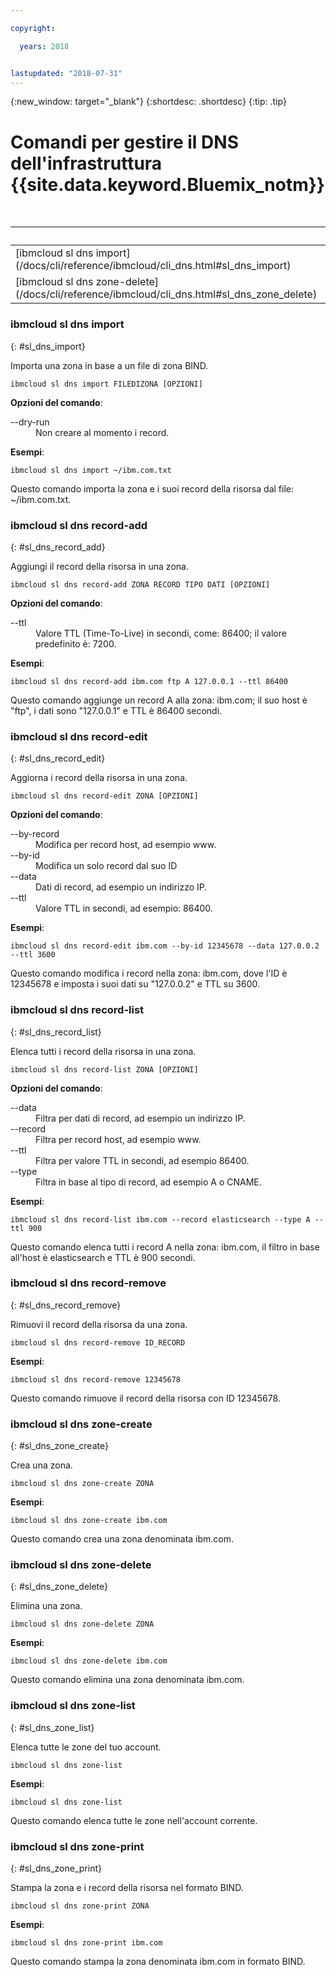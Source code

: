 ```yaml
---

copyright:

  years: 2018


lastupdated: "2018-07-31"
---
```


{:new_window: target="_blank"}
{:shortdesc: .shortdesc}
{:tip: .tip}

# Comandi per gestire il DNS dell'infrastruttura {{site.data.keyword.Bluemix_notm}} 

<table summary="Comandi generali dell'infrastruttura {{site.data.keyword.Bluemix_notm}} riportati in ordine alfabetico  con dei link a ulteriori informazioni sul comando">
<caption>Tabella 1. Comandi DNS dell'infrastruttura {{site.data.keyword.Bluemix_notm}}</caption>
 <thead>
 <th colspan="6">Comandi DNS dell'infrastruttura {{site.data.keyword.Bluemix_notm}}</th>
 </thead>
 <tbody>
 <tr>
 <td>[ibmcloud sl dns import](/docs/cli/reference/ibmcloud/cli_dns.html#sl_dns_import)</td>
 <td>[ibmcloud sl dns record-add](/docs/cli/reference/ibmcloud/cli_dns.html#sl_dns_record_add)</td>
 <td>[ibmcloud sl dns record-edit](/docs/cli/reference/ibmcloud/cli_dns.html#sl_dns_record_edit)</td>
 <td>[ibmcloud sl dns record-list](/docs/cli/reference/ibmcloud/cli_dns.html#sl_dns_record_list)</td>
 <td>[ibmcloud sl dns record-remove](/docs/cli/reference/ibmcloud/cli_dns.html#sl_dns_record_remove)</td>
 <td>[ibmcloud sl dns zone-create](/docs/cli/reference/ibmcloud/cli_dns.html#sl_dns_zone_create)</td>
 </tr>
 <tr>
   <td>[ibmcloud sl dns zone-delete](/docs/cli/reference/ibmcloud/cli_dns.html#sl_dns_zone_delete)</td>
   <td>[ibmcloud sl dns zone-list
](/docs/cli/reference/ibmcloud/cli_dns.html#sl_dns_zone_list)</td>
   <td>[ibmcloud sl dns zone-print](/docs/cli/reference/ibmcloud/cli_dns.html#sl_dns_zone_print)</td>
 </tr>
   </tbody>
 </table>

### ibmcloud sl dns import
{: #sl_dns_import}

Importa una zona in base a un file di zona BIND.
```
ibmcloud sl dns import FILEDIZONA [OPZIONI]
```

<strong>Opzioni del comando</strong>:
<dl>
<dt>--dry-run</dt>
<dd>Non creare al momento i record.</dd>
</dl>

**Esempi**:
```
ibmcloud sl dns import ~/ibm.com.txt
```
Questo comando importa la zona e i suoi record della risorsa dal file: ~/ibm.com.txt.

### ibmcloud sl dns record-add
{: #sl_dns_record_add}

Aggiungi il record della risorsa in una zona.
```
ibmcloud sl dns record-add ZONA RECORD TIPO DATI [OPZIONI]
```

<strong>Opzioni del comando</strong>:
<dl>
<dt>--ttl</dt>
<dd>Valore TTL (Time-To-Live) in secondi, come: 86400; il valore predefinito è: 7200.</dd>
</dl>

**Esempi**:
```
ibmcloud sl dns record-add ibm.com ftp A 127.0.0.1 --ttl 86400
```
Questo comando aggiunge un record A alla zona: ibm.com; il suo host è "ftp", i dati sono "127.0.0.1" e TTL è 86400 secondi.

### ibmcloud sl dns record-edit
{: #sl_dns_record_edit}

Aggiorna i record della risorsa in una zona.
```
ibmcloud sl dns record-edit ZONA [OPZIONI]
```

<strong>Opzioni del comando</strong>:
<dl>
<dt>--by-record</dt>
<dd>Modifica per record host, ad esempio www.</dd>
<dt>--by-id</dt>
<dd>Modifica un solo record dal suo ID</dd>
<dt>--data</dt>
<dd>Dati di record, ad esempio un indirizzo IP.</dd>
<dt>--ttl</dt>
<dd>Valore TTL in secondi, ad esempio: 86400.</dd>
</dl>

**Esempi**:
```
ibmcloud sl dns record-edit ibm.com --by-id 12345678 --data 127.0.0.2 --ttl 3600
```
Questo comando modifica i record nella zona: ibm.com, dove l'ID è 12345678 e imposta i suoi dati su "127.0.0.2" e TTL su 3600.

### ibmcloud sl dns record-list
{: #sl_dns_record_list}

Elenca tutti i record della risorsa in una zona.
```
ibmcloud sl dns record-list ZONA [OPZIONI]
```

<strong>Opzioni del comando</strong>:
<dl>
<dt>--data</dt>
<dd>Filtra per dati di record, ad esempio un indirizzo IP.</dd>
<dt>--record</dt>
<dd>Filtra per record host, ad esempio www.</dd>
<dt>--ttl</dt>
<dd>Filtra per valore TTL in secondi, ad esempio 86400.</dd>
<dt>--type</dt>
<dd>Filtra in base al tipo di record, ad esempio A o CNAME.</dd>
</dl>

**Esempi**:
```
ibmcloud sl dns record-list ibm.com --record elasticsearch --type A --ttl 900
```
Questo comando elenca tutti i record A nella zona: ibm.com, il filtro in base all'host è elasticsearch e TTL è 900 secondi.

### ibmcloud sl dns record-remove
{: #sl_dns_record_remove}

Rimuovi il record della risorsa da una zona.
```
ibmcloud sl dns record-remove ID_RECORD
```


**Esempi**:
```
ibmcloud sl dns record-remove 12345678
```
Questo comando rimuove il record della risorsa con ID 12345678.

### ibmcloud sl dns zone-create
{: #sl_dns_zone_create}

Crea una zona.
```
ibmcloud sl dns zone-create ZONA
```


**Esempi**:
```
ibmcloud sl dns zone-create ibm.com
```
Questo comando crea una zona denominata ibm.com.

### ibmcloud sl dns zone-delete
{: #sl_dns_zone_delete}

Elimina una zona.
```
ibmcloud sl dns zone-delete ZONA
```


**Esempi**:
```
ibmcloud sl dns zone-delete ibm.com
```
Questo comando elimina una zona denominata ibm.com.

### ibmcloud sl dns zone-list
{: #sl_dns_zone_list}

Elenca tutte le zone del tuo account.
```
ibmcloud sl dns zone-list
```


**Esempi**:
```
ibmcloud sl dns zone-list
```
Questo comando elenca tutte le zone nell'account corrente.

### ibmcloud sl dns zone-print
{: #sl_dns_zone_print}

Stampa la zona e i record della risorsa nel formato BIND.
```
ibmcloud sl dns zone-print ZONA
```


**Esempi**:
```
ibmcloud sl dns zone-print ibm.com
```
Questo comando stampa la zona denominata ibm.com in formato BIND.
